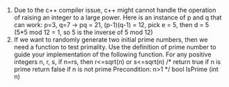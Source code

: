 1. Due to the c++ compiler issue, c++ might cannot handle the operation of
raising an integer to a large power. Here is an instance of p and q that can work:
p=3, q=7 → pq = 21, (p-1)(q-1) = 12, pick e = 5, then d = 5 (5*5 mod 12 = 1, so 5 is
the inverse of 5 mod 12)
2. If we want to randomly generate two initial prime numbers, then we need a
function to test primality.
Use the definition of prime number to guide your implementation of the following
function.
For any positive integers n, r, s, if n=rs, then r<=sqrt(n) or s<=sqrt(n)
/* return true if n is prime
return false if n is not prime
Precondition: n>1
*/
bool IsPrime (int n)
